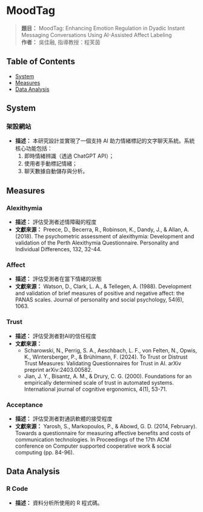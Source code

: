 # MoodTag

> **題目：** MoodTag: Enhancing Emotion Regulation in Dyadic Instant Messaging Conversations Using AI-Assisted Affect Labeling  
> **作者：** 吳佳融, 指導教授：程芙茵

## Table of Contents
- [System](#System)
- [Measures](#Measures)
- [Data Analysis](#Data-Analysis)

## System
### 架設網站
- **描述：** 本研究設計並實現了一個支持 AI 助力情緒標記的文字聊天系統。系統核心功能包括：
  1. 即時情緒辨識（透過 ChatGPT API）；
  2. 使用者手動標記情緒；
  3. 聊天數據自動儲存與分析。

## Measures

### Alexithymia
- **描述：** 評估受測者述情障礙的程度
- **文獻來源：** Preece, D., Becerra, R., Robinson, K., Dandy, J., & Allan, A. (2018). The psychometric assessment of alexithymia: Development and validation of the Perth Alexithymia Questionnaire. Personality and Individual Differences, 132, 32-44.
### Affect
- **描述：** 評估受測者在當下情緒的狀態
- **文獻來源：** Watson, D., Clark, L. A., & Tellegen, A. (1988). Development and validation of brief measures of positive and negative affect: the PANAS scales. Journal of personality and social psychology, 54(6), 1063.
### Trust
- **描述：** 評估受測者對AI的信任程度
- **文獻來源：** 
    - Scharowski, N., Perrig, S. A., Aeschbach, L. F., von Felten, N., Opwis, K., Wintersberger, P., & Brühlmann, F. (2024). To Trust or Distrust Trust Measures: Validating Questionnaires for Trust in AI. arXiv preprint arXiv:2403.00582.
    - Jian, J. Y., Bisantz, A. M., & Drury, C. G. (2000). Foundations for an empirically determined scale of trust in automated systems. International journal of cognitive ergonomics, 4(1), 53-71.
### Acceptance
- **描述：** 評估受測者對通訊軟體的接受程度
- **文獻來源：** Yarosh, S., Markopoulos, P., & Abowd, G. D. (2014, February). Towards a questionnaire for measuring affective benefits and costs of communication technologies. In Proceedings of the 17th ACM conference on Computer supported cooperative work & social computing (pp. 84-96).

## Data Analysis
### R Code
- **描述：** 資料分析所使用的 R 程式碼。